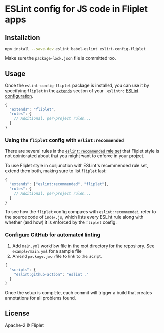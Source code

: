 # ESLint config for JS code in Fliplet apps

## Installation

```bash
npm install --save-dev eslint babel-eslint eslint-config-fliplet
```

Make sure the `package-lock.json` file is committed too.

## Usage

Once the `eslint-config-fliplet` package is installed, you can use it by specifying `fliplet` in the [`extends`](http://eslint.org/docs/user-guide/configuring#extending-configuration-files) section of your `.eslintrc` [ESLint configuration](http://eslint.org/docs/user-guide/configuring).

```js
{
  "extends": "fliplet",
  "rules": {
    // Additional, per-project rules...
  }
}
```

### Using the `fliplet` config with `eslint:recommended`

There are several rules in the [`eslint:recommended` rule set](http://eslint.org/docs/rules/) that Fliplet style is not opinionated about that you might want to enforce in your project.

To use Fliplet style in conjunction with ESLint's recommended rule set, extend them both, making sure to list `fliplet` last:

```js
{
  "extends": ["eslint:recommended", "fliplet"],
  "rules": {
    // Additional, per-project rules...
  }
}
```

To see how the `fliplet` config compares with `eslint:recommended`, refer to the source code of `index.js`, which lists every ESLint rule along with whether (and how) it is enforced by the `fliplet` config.

### Configure GitHub for automated linting

1. Add `main.yml` workflow file in the root directory for the repository. See `example/main.yml` for a sample file.
2. Amend `package.json` file to link to the script:

```js
{
  "scripts": {
    "eslint:github-action": "eslint ."
  }
}
```

 Once the setup is complete, each commit will trigger a build that creates annotations for all problems found.

## License

Apache-2 © Fliplet
